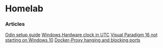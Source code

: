 # Homelab
### Articles
[Odin setup guide](/wiki/homelab/odin-setup.md)
[Windows Hardware clock in UTC](/wiki/homelab/windows-hardware-clock-utc.md)
[Visual Paradigm 16 not starting on Windows 10](/wiki/homelab/visual-paradigm-16-not-starting.md)
[Docker-Proxy hanging and blocking ports](/wiki/homelab/dockerproxy-hang-blocks-port.md)